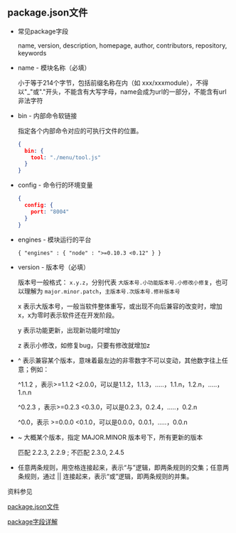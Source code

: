 ## package.json文件

- 常见package字段

  name, version, description, homepage, author, contributors, repository, keywords

- name - 模块名称（必填）

  小于等于214个字节，包括前缀名称在内（如 xxx/xxxmodule），不得以"_"或"."开头，不能含有大写字母，name会成为url的一部分，不能含有url非法字符

- bin - 内部命令软链接

  指定各个内部命令对应的可执行文件的位置。

  ```json
  {
    bin: {
      tool: "./menu/tool.js"
    }
  }
  ```

- config - 命令行的环境变量

  ```json
  {
    config: {
      port: "8004"
    } 
  }
  ```

- engines - 模块运行的平台

  `{ "engines" : { "node" : ">=0.10.3 <0.12" } }`

- version - 版本号（必填）

  版本号一般格式： `x.y.z`，分别代表 `大版本号.小功能版本号.小修改小修复`，也可以理解为 `major.minor.patch`，`主版本号.次版本号.修补版本号`

  x 表示大版本号，一般当软件整体重写，或出现不向后兼容的改变时，增加x，x为零时表示软件还在开发阶段。  

  y 表示功能更新，出现新功能时增加y  

  z 表示小修改，如修复bug，只要有修改就增加z  

* ^ 表示兼容某个版本，意味着最左边的非零数字不可以变动，其他数字往上任意；例如：

  ^1.1.2 ，表示>=1.1.2 <2.0.0，可以是1.1.2，1.1.3，.....，1.1.n，1.2.n，.....，1.n.n

  ^0.2.3 ，表示>=0.2.3 <0.3.0，可以是0.2.3，0.2.4，.....，0.2.n

  ^0.0，表示 >=0.0.0 <0.1.0，可以是0.0.0，0.0.1，.....，0.0.n

* ~ 大概某个版本，指定 MAJOR.MINOR 版本号下，所有更新的版本

  匹配 2.2.3, 2.2.9 ; 不匹配 2.3.0, 2.4.5

* 任意两条规则，用空格连接起来，表示“与”逻辑，即两条规则的交集；任意两条规则，通过 || 连接起来，表示“或”逻辑，即两条规则的并集。


资料参见

[package.json文件](http://javascript.ruanyifeng.com/nodejs/packagejson.html)

[package字段详解](http://www.cnblogs.com/tzyy/p/5193811.html)
